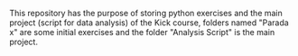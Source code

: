 This repository has the purpose of storing python exercises and the main project (script for data analysis) of the Kick course, folders named "Parada x" are some initial exercises and the folder "Analysis Script" is the main project.
